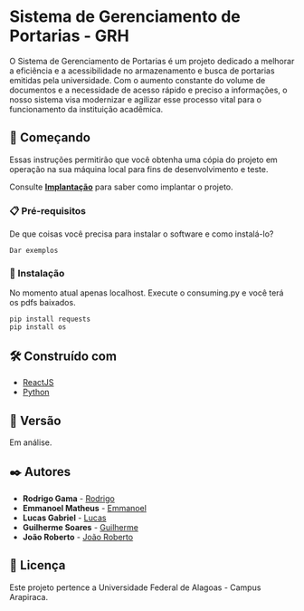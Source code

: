 # Sistema de Gerenciamento de Portarias - GRH

O Sistema de Gerenciamento de Portarias é um projeto dedicado a melhorar a eficiência e a acessibilidade no armazenamento e busca de portarias emitidas pela universidade. Com o aumento constante do volume de documentos e a necessidade de acesso rápido e preciso a informações, o nosso sistema visa modernizar e agilizar esse processo vital para o funcionamento da instituição acadêmica.

## 🚀 Começando

Essas instruções permitirão que você obtenha uma cópia do projeto em operação na sua máquina local para fins de desenvolvimento e teste.

Consulte **[Implantação](#-implanta%C3%A7%C3%A3o)** para saber como implantar o projeto.

### 📋 Pré-requisitos

De que coisas você precisa para instalar o software e como instalá-lo?

```
Dar exemplos
```

### 🔧 Instalação

No momento atual apenas localhost. Execute o consuming.py e você terá os pdfs baixados.

```
pip install requests
pip install os
```

## 🛠️ Construído com

* [ReactJS](https://react.dev) 
* [Python](https://www.python.org)

## 📌 Versão

Em análise.

## ✒️ Autores

* **Rodrigo Gama** - [Rodrigo](https://github.com/RodrigoGama-4/RodrigoGama-4)
* **Emmanoel Matheus** - [Emmanoel](https://github.com/Manel10010)
* **Lucas Gabriel** - [Lucas](https://github.com/Lucasdias02)
* **Guilherme Soares** - [Guilherme](https://github.com/guilhermekaua1)
* **João Roberto** - [João Roberto](https://github.com/joaorroberto)

## 📄 Licença

Este projeto pertence a Universidade Federal de Alagoas - Campus Arapiraca.

